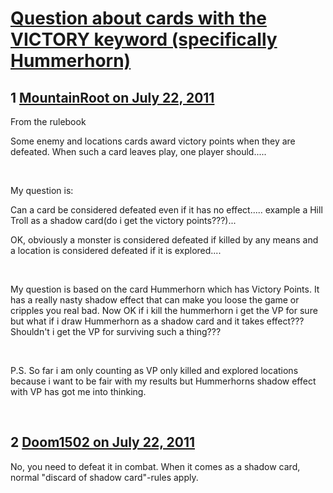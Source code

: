 # [Question about cards with the VICTORY keyword (specifically Hummerhorn)](https://community.fantasyflightgames.com/topic/50288-question-about-cards-with-the-victory-keyword-specifically-hummerhorn/)

## 1 [MountainRoot on July 22, 2011](https://community.fantasyflightgames.com/topic/50288-question-about-cards-with-the-victory-keyword-specifically-hummerhorn/?do=findComment&comment=502752)

From the rulebook

Some enemy and locations cards award victory points when they are defeated. When such a card leaves play, one player should.....

 

My question is:

Can a card be considered defeated even if it has no effect..... example a Hill Troll as a shadow card(do i get the victory points???)...

OK, obviously a monster is considered defeated if killed by any means and a location is considered defeated if it is explored....

 

My question is based on the card Hummerhorn which has Victory Points. It has a really nasty shadow effect that can make you loose the game or cripples you real bad. Now OK if i kill the hummerhorn i get the VP for sure but what if i draw Hummerhorn as a shadow card and it takes effect??? Shouldn't i get the VP for surviving such a thing???

 

P.S. So far i am only counting as VP only killed and explored locations because i want to be fair with my results but Hummerhorns shadow effect with VP has got me into thinking.

 

## 2 [Doom1502 on July 22, 2011](https://community.fantasyflightgames.com/topic/50288-question-about-cards-with-the-victory-keyword-specifically-hummerhorn/?do=findComment&comment=502754)

No, you need to defeat it in combat. When it comes as a shadow card, normal "discard of shadow card"-rules apply.
 

